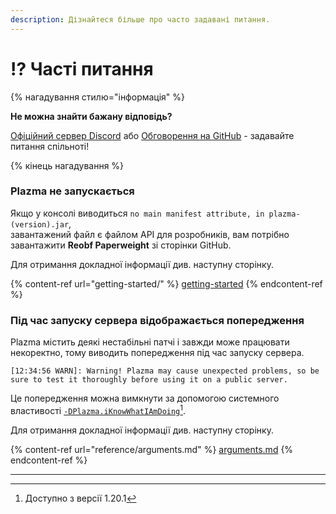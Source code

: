 ```yaml
---
description: Дізнайтеся більше про часто задавані питання.
---
```


# ⁉️ Часті питання

{% нагадування стилю="інформація" %}

**Не можна знайти бажану відповідь?**

[Офіційний сервер Discord](https://discord.gg/MmfC52K8A8) або [Обговорення на GitHub](https://github.com/PlazmaMC/PlazmaBukkit/discussions) - задавайте питання спільноті!

{% кінець нагадування %}

### Plazma не запускається

Якщо у консолі виводиться `no main manifest attribute, in plazma-(version).jar`,\
завантажений файл є файлом API для розробників, вам потрібно завантажити **Reobf Paperweight** зі сторінки GitHub.

Для отримання докладної інформації див. наступну сторінку.

{% content-ref url="getting-started/" %}
[getting-started](getting-started#id-2)
{% endcontent-ref %}

### Під час запуску сервера відображається попередження

Plazma містить деякі нестабільні патчі і завжди може працювати некоректно, тому виводить попередження під час запуску сервера.

```log
[12:34:56 WARN]: Warning! Plazma may cause unexpected problems, so be sure to test it thoroughly before using it on a public server.
```

Це попередження можна вимкнути за допомогою системного властивості [`-DPlazma.iKnowWhatIAmDoing`](#user-content-fn-1)[^1].

Для отримання докладної інформації див. наступну сторінку.

{% content-ref url="reference/arguments.md" %}
[arguments.md](reference/arguments.md#plazma.iknowwhatiamdoing)
{% endcontent-ref %}

***

[^1]: Доступно з версії 1.20.1
